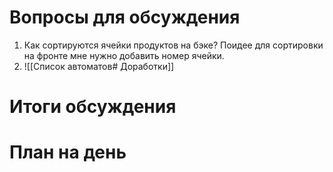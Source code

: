 # Вопросы для обсуждения
1. Как сортируются ячейки продуктов  на бэке? Поидее для сортировки  на фронте мне нужно добавить номер ячейки. 
2. ![[Список автоматов# Доработки]]

# Итоги обсуждения

# План на день


